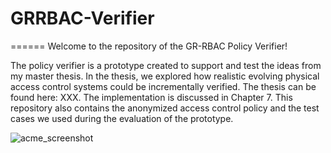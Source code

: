 # GRRBAC-Verifier
======
Welcome to the repository of the GR-RBAC Policy Verifier! 

The policy verifier is a prototype created to support and test the ideas from my master thesis. In the thesis, we explored how realistic evolving physical access control systems could be incrementally verified. The thesis can be found here: XXX. The implementation is discussed in Chapter 7. This repository also contains the anonymized access control policy and the test cases we used during the evaluation of the prototype. 

![acme_screenshot](https://github.com/HansvdLaan/GRRBAC-Verifier/blob/master/documentation/images/acme_example_1.PNG)
